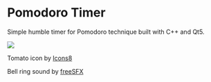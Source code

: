 # Pomodoro Timer

Simple humble timer for Pomodoro technique built with C++ and Qt5.

![](https://raw.githubusercontent.com/gumb0/pomodoro_timer/master/screenshots/windows7.jpg)

Tomato icon by [Icons8](https://icons8.com/)

Bell ring sound by [freeSFX](http://www.freesfx.co.uk/)

